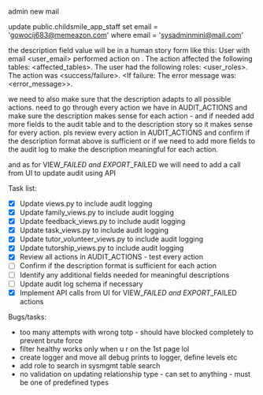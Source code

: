 admin new mail

update public.childsmile_app_staff
set email = 'gowocij683@memeazon.com'
where email = 'sysadminmini@mail.com'

the description field value will be in a human story form like this:
User <username> with email <user_email> performed action <action> on <timestamp>. The action affected the following tables: <affected_tables>. The user had the following roles: <user_roles>. The action was <success/failure>. <If failure: The error message was: <error_message>>.

we need to also make sure that the description adapts to all possible actions.
need to go through every action we have in AUDIT_ACTIONS and make sure the description makes sense for each action - and if needed add more fields to the audit table and to the description story so it makes sense for every action. pls review every action in AUDIT_ACTIONS and confirm if the description format above is sufficient or if we need to add more fields to the audit log to make the description meaningful for each action.


and as for VIEW_*_FAILED and EXPORT_*_FAILED we will need to add a call from UI to update audit using API

Task list:
- [x] Update views.py to include audit logging
- [x] Update family_views.py to include audit logging
- [x] Update feedback_views.py to include audit logging
- [x] Update task_views.py to include audit logging
- [x] Update tutor_volunteer_views.py to include audit logging
- [x] Update tutorship_views.py to include audit logging
- [x] Review all actions in AUDIT_ACTIONS - test every action
- [ ] Confirm if the description format is sufficient for each action
- [ ] Identify any additional fields needed for meaningful descriptions
- [ ] Update audit log schema if necessary
- [x] Implement API calls from UI for VIEW_*_FAILED and EXPORT_*_FAILED actions

Bugs/tasks:
- too many attempts with wrong totp - should have blocked completely to prevent brute force
- filter healthy works only when u r on the 1st page lol
- create logger and move all debug prints to logger, define levels etc
- add role to search in sysmgmt table search
- no validation on updating relationship type - can set to anything  - must be one of predefined types
